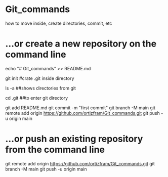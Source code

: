 # Git_commands
how to move inside, create directories, commit, etc

# …or create a new repository on the command line

echo "# Git_commands" >> README.md

git init        #crate .git inside directory 

ls -a           ##shows directories from git

cd .git         ##to enter git directory

git add README.md
git commit -m "first commit"
git branch -M main
git remote add origin https://github.com/ortizfram/Git_commands.git
git push -u origin main


# …or push an existing repository from the command line

git remote add origin https://github.com/ortizfram/Git_commands.git
git branch -M main
git push -u origin main

